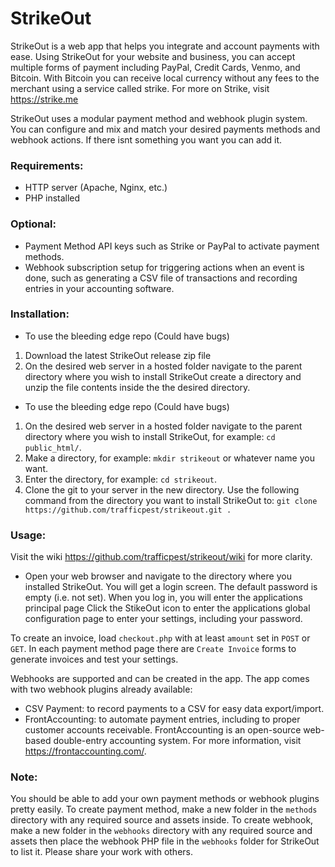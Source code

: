 # StrikeOut

StrikeOut is a web app that helps you integrate and account payments
with ease. Using StrikeOut for your website and business, you can 
accept multiple forms of payment including PayPal, Credit Cards, Venmo, and 
Bitcoin. With Bitcoin you can receive local currency without any fees to the 
merchant using a service called strike. For more on Strike, visit 
https://strike.me

StrikeOut uses a modular payment method and webhook plugin system. You can 
configure and mix and match your desired payments methods and webhook actions.
If there isnt something you want you can add it.

### Requirements:

- HTTP server (Apache, Nginx, etc.)
- PHP installed

### Optional:

- Payment Method API keys such as Strike or PayPal to activate payment methods. 
- Webhook subscription setup for triggering actions when an event 
is done, such as generating a CSV file of transactions and recording 
entries in your accounting software.

### Installation:

- To use the bleeding edge repo (Could have bugs)
1. Download the latest StrikeOut release zip file 
2. On the desired web server in a hosted folder navigate to the parent 
directory where you wish to install StrikeOut create a directory and unzip
the file contents inside the the desired directory.

- To use the bleeding edge repo (Could have bugs)
1. On the desired web server in a hosted folder navigate to the parent 
directory where you wish to install StrikeOut, 
for example: `cd public_html/`.
2. Make a directory, for example: `mkdir strikeout` or whatever name you want.
3. Enter the directory, for example: `cd strikeout`.
4. Clone the git to your server in the new directory. Use the following 
command from the directory you want to install StrikeOut to: 
`git clone https://github.com/trafficpest/strikeout.git .`

### Usage:

Visit the wiki https://github.com/trafficpest/strikeout/wiki for more clarity.

- Open your web browser and navigate to the directory where you installed 
StrikeOut. You will get a login screen. The default password is empty 
(i.e. not set). When you log in, you will enter the applications principal page 
Click the StikeOut icon to enter the applications global configuration page 
to enter your settings, including your password.

To create an invoice, load `checkout.php` with at least `amount` set 
in `POST` or `GET`. In each payment method page there are `Create Invoice` forms
to generate invoices and test your settings.

Webhooks are supported and can be created in the app. The app 
comes with two webhook plugins already available:

- CSV Payment: to record payments to a CSV for easy data export/import.
- FrontAccounting: to automate payment entries, including to proper 
customer accounts receivable. FrontAccounting is an open-source web-based 
double-entry accounting system. For more information, visit 
https://frontaccounting.com/.

### Note:

You should be able to add your own payment methods or webhook plugins pretty 
easily. To create payment method, make a new folder in the `methods` directory 
with any required source and assets inside. To create webhook, make a new 
folder in the `webhooks` directory with any required source and assets then 
place the webhook PHP file in the `webhooks` folder for StrikeOut to list it. 
Please share your work with others.
